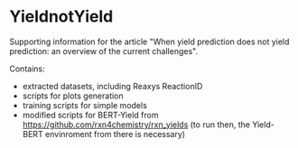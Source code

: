 # YieldnotYield
Supporting information for the article "When yield prediction does not yield prediction: an overview of the current challenges".

Contains: 

- extracted datasets, including Reaxys ReactionID
- scripts for plots generation
- training scripts for simple models
- modified scripts for BERT-Yield from https://github.com/rxn4chemistry/rxn_yields (to run then, the Yield-BERT envinroment from there is necessary)
